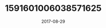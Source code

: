 ---
title: "1591601006038571625"
cover: "2017-08-29 06.54.06 1591601006038571625_46248401"
photo: "2017-08-29 06.54.06 1591601006038571625_46248401"
date: "2017-08-29"
type: "photo"
---